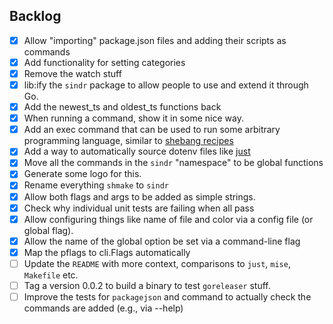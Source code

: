 ## Backlog

- [x] Allow "importing" package.json files and adding their scripts as commands
- [x] Add functionality for setting categories
- [x] Remove the watch stuff
- [x] lib:ify the `sindr` package to allow people to use and extend it through Go.
- [x] Add the newest_ts and oldest_ts functions back
- [x] When running a command, show it in some nice way.
- [x] Add an exec command that can be used to run some arbitrary programming language, similar
  to [shebang recipes](https://github.com/casey/just?tab=readme-ov-file#shebang-recipes)
- [x] Add a way to automatically source dotenv files
  like [just](https://github.com/casey/just?tab=readme-ov-file#dotenv-settings)
- [x] Move all the commands in the `sindr` "namespace" to be global functions
- [x] Generate some logo for this.
- [x] Rename everything `shmake` to `sindr`
- [x] Allow both flags and args to be added as simple strings.
- [x] Check why individual unit tests are failing when all pass
- [x] Allow configuring things like name of file and color via a config file (or global flag).
- [x] Allow the name of the global option be set via a command-line flag
- [x] Map the pflags to cli.Flags automatically
- [ ] Update the `README` with more context, comparisons to `just`, `mise`, `Makefile` etc.
- [ ] Tag a version 0.0.2 to build a binary to test `goreleaser` stuff.
- [ ] Improve the tests for `packagejson` and command to actually check the commands are added (e.g., via --help)
